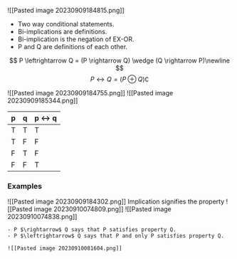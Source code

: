 ![[Pasted image 20230909184815.png]]

- Two way conditional statements.
- Bi-implications are definitions.
- Bi-implication is the negation of EX-OR.
- P and Q are definitions of each other.

$$
P \leftrightarrow Q = (P \rightarrow Q) \wedge (Q \rightarrow P)\newline
$$
$$
P \leftrightarrow Q = (P \oplus Q)\complement
$$


![[Pasted image 20230909184755.png]]
![[Pasted image 20230909185344.png]]

| p   | q   | p $\leftrightarrow$ q |
| --- | --- | --------- |
| T   | T   | T         |
| T   | F   | F         |
| F   | T   | F         |
| F   | F   | T         |

### Examples
![[Pasted image 20230909184302.png]]
Implication signifies the property
![[Pasted image 20230910074809.png]]
![[Pasted image 20230910074838.png]]


```ad-important
- P $\rightarrow$ Q says that P satisfies property Q.
- P $\leftrightarrow$ Q says that P and only P satisfies property Q.
```

```ad-summary
![[Pasted image 20230910081604.png]]
```

